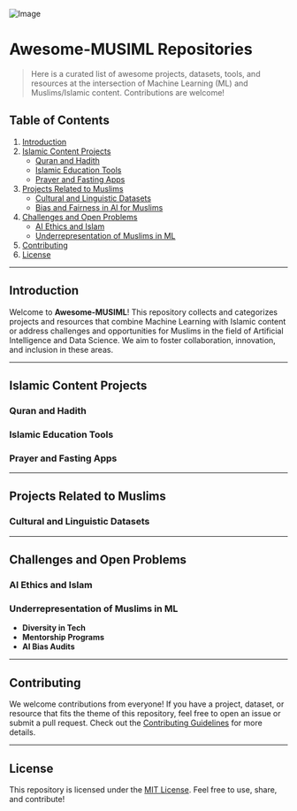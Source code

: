 ![Image](https://github.com/user-attachments/assets/b85ec3e9-bfad-4ac0-a360-d96877998ced)

# Awesome-MUSIML Repositories

> Here is a curated list of awesome projects, datasets, tools, and resources at the intersection of Machine Learning (ML) and Muslims/Islamic content. Contributions are welcome!

## Table of Contents

1. [Introduction](#introduction)
2. [Islamic Content Projects](#islamic-content-projects)
    - [Quran and Hadith](#quran-and-hadith)
    - [Islamic Education Tools](#islamic-education-tools)
    - [Prayer and Fasting Apps](#prayer-and-fasting-apps)
3. [Projects Related to Muslims](#projects-related-to-muslims)
    - [Cultural and Linguistic Datasets](#cultural-and-linguistic-datasets)
    - [Bias and Fairness in AI for Muslims](#bias-and-fairness-in-ai-for-muslims)
4. [Challenges and Open Problems](#challenges-and-open-problems)
    - [AI Ethics and Islam](#ai-ethics-and-islam)
    - [Underrepresentation of Muslims in ML](#underrepresentation-of-muslims-in-ml)
5. [Contributing](#contributing)
6. [License](#license)

---

## Introduction

Welcome to **Awesome-MUSIML**! This repository collects and categorizes projects and resources that combine Machine Learning with Islamic content or address challenges and opportunities for Muslims in the field of Artificial Intelligence and Data Science. We aim to foster collaboration, innovation, and inclusion in these areas.

---

## Islamic Content Projects

### Quran and Hadith

### Islamic Education Tools

### Prayer and Fasting Apps

---

## Projects Related to Muslims

### Cultural and Linguistic Datasets

---

## Challenges and Open Problems

### AI Ethics and Islam

### Underrepresentation of Muslims in ML
- **Diversity in Tech**
- **Mentorship Programs**
- **AI Bias Audits**

---

## Contributing

We welcome contributions from everyone! If you have a project, dataset, or resource that fits the theme of this repository, feel free to open an issue or submit a pull request. Check out the [Contributing Guidelines](CONTRIBUTING.md) for more details.

---

## License

This repository is licensed under the [MIT License](LICENSE). Feel free to use, share, and contribute!
